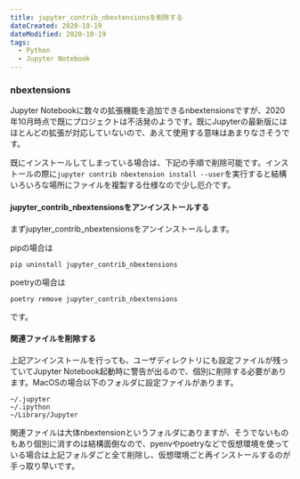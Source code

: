 ```yaml
---
title: jupyter_contrib_nbextensionsを削除する
dateCreated: 2020-10-19
dateModified: 2020-10-19
tags:
  - Python
  - Jupyter Notebook
---
```



### nbextensions

Jupyter Notebookに数々の拡張機能を追加できるnbextensionsですが、2020年10月時点で既にプロジェクトは不活発のようです。既にJupyterの最新版にはほとんどの拡張が対応していないので、あえて使用する意味はあまりなさそうです。

既にインストールしてしまっている場合は、下記の手順で削除可能です。インストールの際に`jupyter contrib nbextension install --user`を実行すると結構いろいろな場所にファイルを複製する仕様なので少し厄介です。


#### jupyter\_contrib\_nbextensionsをアンインストールする

まずjupyter\_contrib\_nbextensionsをアンインストールします。

pipの場合は

```
pip uninstall jupyter_contrib_nbextensions
```

poetryの場合は

```
poetry remove jupyter_contrib_nbextensions
```

です。


#### 関連ファイルを削除する

上記アンインストールを行っても、ユーザディレクトリにも設定ファイルが残っていてJupyter Notebook起動時に警告が出るので、個別に削除する必要があります。MacOSの場合以下のフォルダに設定ファイルがあります。

```
~/.jupyter
~/.ipython
~/Library/Jupyter
```

関連ファイルは大体nbextensionというフォルダにありますが、そうでないものもあり個別に消すのは結構面倒なので、pyenvやpoetryなどで仮想環境を使っている場合は上記フォルダごと全て削除し、仮想環境ごと再インストールするのが手っ取り早いです。
